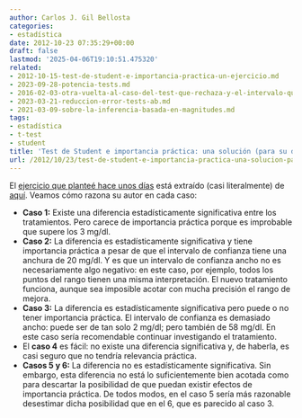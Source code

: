 ```yaml
---
author: Carlos J. Gil Bellosta
categories:
- estadística
date: 2012-10-23 07:35:29+00:00
draft: false
lastmod: '2025-04-06T19:10:51.475320'
related:
- 2012-10-15-test-de-student-e-importancia-practica-un-ejercicio.md
- 2023-09-28-potencia-tests.md
- 2016-02-03-otra-vuelta-al-caso-del-test-que-rechaza-y-el-intervalo-que-contiene.md
- 2023-03-21-reduccion-error-tests-ab.md
- 2021-03-09-sobre-la-inferencia-basada-en-magnitudes.md
tags:
- estadística
- t-test
- student
title: 'Test de Student e importancia práctica: una solución (para su discusión)'
url: /2012/10/23/test-de-student-e-importancia-practica-una-solucion-para-su-discusion/
---
```


El [ejercicio que planteé hace unos días](/2012/10/15/test-de-student-e-importancia-practica-un-ejercicio/) está extraído (casi literalmente) de [aquí](http://www.jerrydallal.com/LHSP/pval.htm). Veamos cómo razona su autor en cada caso:

* **Caso 1:** Existe una diferencia estadísticamente significativa entre los tratamientos. Pero carece de importancia práctica porque es improbable que supere los 3 mg/dl.
* **Caso 2:** La diferencia es estadísticamente significativa y tiene importancia práctica a pesar de que el intervalo de confianza tiene una anchura de 20 mg/dl. Y es que un intervalo de confianza ancho no es necesariamente algo negativo: en este caso, por ejemplo, todos los puntos del rango tienen una misma interpretación. El nuevo tratamiento funciona, aunque sea imposible acotar con mucha precisión el rango de mejora.
* **Caso 3:** La diferencia es estadísticamente significativa pero puede o no tener importancia práctica. El intervalo de confianza es demasiado ancho: puede ser de tan solo 2 mg/dl; pero también de 58 mg/dl. En este caso sería recomendable continuar investigando el tratamiento.
* El **caso 4** es fácil: no existe una diferencia significativa y, de haberla, es casi seguro que no tendría relevancia práctica.
* **Casos 5 y 6:** La diferencia no es estadísticamente significativa. Sin embargo, esta diferencia no está lo suficientemente bien acotada como para descartar la posibilidad de que puedan existir efectos de importancia práctica. De todos modos, en el caso 5 sería más razonable desestimar dicha posibilidad que en el 6, que es parecido al caso 3.